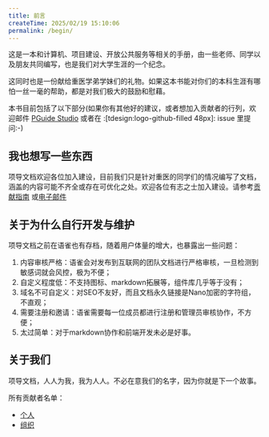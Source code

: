 ```yaml
---
title: 前言
createTime: 2025/02/19 15:10:06
permalink: /begin/
---
```


这是一本和计算机、项目建设、开放公共服务等相关的手册，由一些老师、同学以及朋友共同编写，也是我们对大学生涯的一个纪念。

这同时也是一份献给重医学弟学妹们的礼物。如果这本书能对你们的本科生涯有哪怕一丝一毫的帮助，都是对我们极大的鼓励和慰藉。

本书目前包括了以下部分(如果你有其他好的建议，或者想加入贡献者的行列，欢迎邮件 [PGuide Studio](mailto:losmosga@foxmail.com)
或者在 :[tdesign:logo-github-filled 48px]: issue 里提问:-)
<CardGrid>

<LinkCard
icon="/project.svg"
title="实战项目"
href="/project-docs/"
description="历届学长姐的优质项目全记录！
💡 包含项目创意说明
💡 具体实现教程
💡 团队协作经验
想做项目却不知从何下手？快来看这里～">
</LinkCard>

<LinkCard
icon="/code.svg"
title="CS自学指南"
href="/cs-diy/"
description="计算机全方向修炼手册！
🌟 零基础入门路径
🌟 热门方向学习路线
🌟 精选学习资源推荐
自学找不到方向？这本指南就是你的导航！">
</LinkCard>

<LinkCard
icon="/public-service.svg"
title="公共服务"
href="/public-service/"
description="学长学姐为你准备的校园生存工具箱！
✅ DeepSeek免费用
✅ 常用软件下载
✅ 生活服务入口
指尖上的便利校园生活一键开启～">
</LinkCard>

<LinkCard
icon="/wiki.svg"
title="大学百科"
href="/campus-wiki/"
description="大学通关秘籍看这里！
❓ 如何平衡学习与社团？
❓ 选课怎样不踩雷？
❓ 宿舍生活小贴士
新人疑问一站式解答！">
</LinkCard>
</CardGrid>

## 我也想写一些东西

项导文档欢迎各位加入建设，目前我们只是针对重医的同学们的情况编写了文档，涵盖的内容可能不齐全或存在可优化之处。欢迎各位有志之士加入建设。请参考[贡献指南](contribute.md)
或[电子邮件](mailto:losmosa@foxmail)

## 关于为什么自行开发与维护

项导文档之前在语雀也有存档，随着用户体量的增大，也暴露出一些问题：

1. 内容审核严格：语雀会对发布到互联网的团队文档进行严格审核，一旦检测到敏感词就会风控，极为不便；
2. 自定义程度低：不支持图标、markdown拓展等，组件库几乎等于没有；
3. 域名不可自定义：对SEO不友好，而且文档永久链接是Nano加密的字符组，不直观；
4. 需要注册和邀请：语雀需要每一位成员都进行注册和管理员审核协作，不方便；
5. 太过简单：对于markdown协作和前端开发未必是好事。

## 关于我们

项导文档，人人为我，我为人人。不必在意我们的名字，因为你就是下一个故事。


所有贡献者名单：

- [个人](friends-persons.md)
- [组织](friends-organizations.md)

